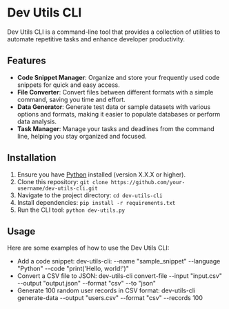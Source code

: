 # Dev Utils CLI

Dev Utils CLI is a command-line tool that provides a collection of utilities to automate repetitive tasks and enhance developer productivity.

## Features

- **Code Snippet Manager**: Organize and store your frequently used code snippets for quick and easy access.
- **File Converter**: Convert files between different formats with a simple command, saving you time and effort.
- **Data Generator**: Generate test data or sample datasets with various options and formats, making it easier to populate databases or perform data analysis.
- **Task Manager**: Manage your tasks and deadlines from the command line, helping you stay organized and focused.

## Installation

1. Ensure you have [Python](https://www.python.org/) installed (version X.X.X or higher).
2. Clone this repository: `git clone https://github.com/your-username/dev-utils-cli.git`
3. Navigate to the project directory: `cd dev-utils-cli`
4. Install dependencies: `pip install -r requirements.txt`
5. Run the CLI tool: `python dev-utils.py`

## Usage

Here are some examples of how to use the Dev Utils CLI:

- Add a code snippet: dev-utils-cli: --name "sample_snippet" --language "Python" --code "print('Hello, world!')"
- Convert a CSV file to JSON: dev-utils-cli convert-file --input "input.csv" --output "output.json" --format "csv" --to "json"
- Generate 100 random user records in CSV format: dev-utils-cli generate-data --output "users.csv" --format "csv" --records 100


